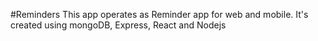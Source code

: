 #Reminders
This app operates as Reminder app for web and mobile. It's created using mongoDB, Express, React and Nodejs
